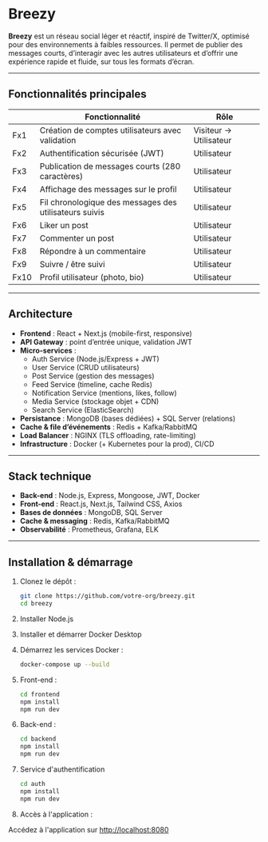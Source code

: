 # Breezy

**Breezy** est un réseau social léger et réactif, inspiré de Twitter/X, optimisé pour des environnements à faibles ressources. Il permet de publier des messages courts, d’interagir avec les autres utilisateurs et d’offrir une expérience rapide et fluide, sur tous les formats d’écran.

---

## Fonctionnalités principales

|      | Fonctionnalité                                                 | Rôle                   |
| ---- | -------------------------------------------------------------- | ---------------------- |
| Fx1  | Création de comptes utilisateurs avec validation               | Visiteur → Utilisateur |
| Fx2  | Authentification sécurisée (JWT)                               | Utilisateur            |
| Fx3  | Publication de messages courts (280 caractères)                | Utilisateur            |
| Fx4  | Affichage des messages sur le profil                           | Utilisateur            |
| Fx5  | Fil chronologique des messages des utilisateurs suivis         | Utilisateur            |
| Fx6  | Liker un post                                                  | Utilisateur            |
| Fx7  | Commenter un post                                              | Utilisateur            |
| Fx8  | Répondre à un commentaire                                      | Utilisateur            |
| Fx9  | Suivre / être suivi                                            | Utilisateur            |
| Fx10 | Profil utilisateur (photo, bio)                                | Utilisateur            |

---

## Architecture

- **Frontend** : React + Next.js (mobile-first, responsive)  
- **API Gateway** : point d’entrée unique, validation JWT  
- **Micro-services** :  
  - Auth Service (Node.js/Express + JWT)  
  - User Service (CRUD utilisateurs)  
  - Post Service (gestion des messages)  
  - Feed Service (timeline, cache Redis)  
  - Notification Service (mentions, likes, follow)  
  - Media Service (stockage objet + CDN)  
  - Search Service (ElasticSearch)  
- **Persistance** : MongoDB (bases dédiées) + SQL Server (relations)  
- **Cache & file d’événements** : Redis + Kafka/RabbitMQ  
- **Load Balancer** : NGINX (TLS offloading, rate-limiting)  
- **Infrastructure** : Docker (+ Kubernetes pour la prod), CI/CD  

---

## Stack technique

- **Back-end** : Node.js, Express, Mongoose, JWT, Docker
- **Front-end** : React.js, Next.js, Tailwind CSS, Axios
- **Bases de données** : MongoDB, SQL Server
- **Cache & messaging** : Redis, Kafka/RabbitMQ
- **Observabilité** : Prometheus, Grafana, ELK

---

## Installation & démarrage

1. Clonez le dépôt :

   ```bash
   git clone https://github.com/votre-org/breezy.git
   cd breezy

2. Installer Node.js

3. Installer et démarrer Docker Desktop

4. Démarrez les services Docker :

   ```bash
   docker-compose up --build

5. Front-end :

   ```bash
   cd frontend
   npm install
   npm run dev

6. Back-end :

   ```bash
   cd backend
   npm install
   npm run dev

7. Service d'authentification

   ```bash
   cd auth
   npm install
   npm run dev

8. Accès à l'application :

Accédez à l'application sur <http://localhost:8080>
